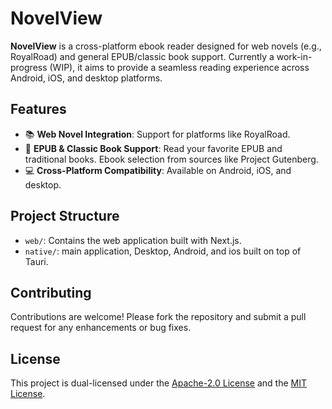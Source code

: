 # NovelView

**NovelView** is a cross-platform ebook reader designed for web novels (e.g., RoyalRoad) and general EPUB/classic book support. Currently a work-in-progress (WIP), it aims to provide a seamless reading experience across Android, iOS, and desktop platforms.

## Features

- 📚 **Web Novel Integration**: Support for platforms like RoyalRoad.
- 📖 **EPUB & Classic Book Support**: Read your favorite EPUB and traditional books. Ebook selection from sources like Project Gutenberg.
- 💻 **Cross-Platform Compatibility**: Available on Android, iOS, and desktop.

## Project Structure

- `web/`: Contains the web application built with Next.js.
- `native/`: main application, Desktop, Android, and ios built on top of Tauri.

## Contributing

Contributions are welcome! Please fork the repository and submit a pull request for any enhancements or bug fixes.

## License

This project is dual-licensed under the [Apache-2.0 License](LICENSE-APACHE-2.0) and the [MIT License](LICENSE-MIT).
